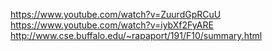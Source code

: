 https://www.youtube.com/watch?v=ZuurdGpRCuU
https://www.youtube.com/watch?v=iybXf2FyARE
http://www.cse.buffalo.edu/~rapaport/191/F10/summary.html
